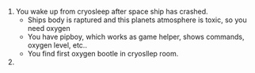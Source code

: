 1. You wake up from cryosleep after space ship has crashed.
    - Ships body is raptured and this planets atmosphere is toxic, so you need oxygen
    - You have pipboy, which works as game helper, shows commands, oxygen level, etc..
    - You find first oxygen bootle in cryosllep room.
2.
